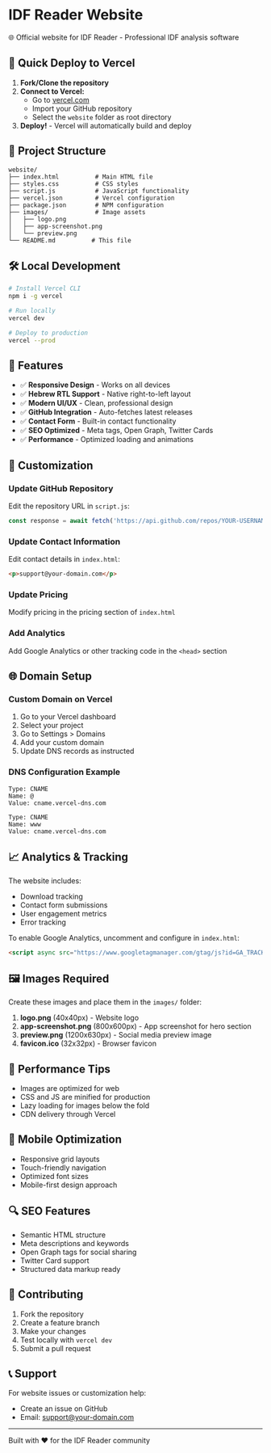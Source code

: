 # IDF Reader Website

🌐 Official website for IDF Reader - Professional IDF analysis software

## 🚀 Quick Deploy to Vercel

1. **Fork/Clone the repository**
2. **Connect to Vercel:**
   - Go to [vercel.com](https://vercel.com)
   - Import your GitHub repository
   - Select the `website` folder as root directory
3. **Deploy!** - Vercel will automatically build and deploy

## 📁 Project Structure

```
website/
├── index.html          # Main HTML file
├── styles.css          # CSS styles
├── script.js           # JavaScript functionality
├── vercel.json         # Vercel configuration
├── package.json        # NPM configuration
├── images/             # Image assets
│   ├── logo.png
│   ├── app-screenshot.png
│   └── preview.png
└── README.md          # This file
```

## 🛠️ Local Development

```bash
# Install Vercel CLI
npm i -g vercel

# Run locally
vercel dev

# Deploy to production
vercel --prod
```

## 🎨 Features

- ✅ **Responsive Design** - Works on all devices
- ✅ **Hebrew RTL Support** - Native right-to-left layout
- ✅ **Modern UI/UX** - Clean, professional design
- ✅ **GitHub Integration** - Auto-fetches latest releases
- ✅ **Contact Form** - Built-in contact functionality
- ✅ **SEO Optimized** - Meta tags, Open Graph, Twitter Cards
- ✅ **Performance** - Optimized loading and animations

## 🔧 Customization

### Update GitHub Repository
Edit the repository URL in `script.js`:
```javascript
const response = await fetch('https://api.github.com/repos/YOUR-USERNAME/YOUR-REPO/releases/latest');
```

### Update Contact Information
Edit contact details in `index.html`:
```html
<p>support@your-domain.com</p>
```

### Update Pricing
Modify pricing in the pricing section of `index.html`

### Add Analytics
Add Google Analytics or other tracking code in the `<head>` section

## 🌐 Domain Setup

### Custom Domain on Vercel
1. Go to your Vercel dashboard
2. Select your project
3. Go to Settings > Domains
4. Add your custom domain
5. Update DNS records as instructed

### DNS Configuration Example
```
Type: CNAME
Name: @
Value: cname.vercel-dns.com

Type: CNAME  
Name: www
Value: cname.vercel-dns.com
```

## 📈 Analytics & Tracking

The website includes:
- Download tracking
- Contact form submissions
- User engagement metrics
- Error tracking

To enable Google Analytics, uncomment and configure in `index.html`:
```html
<script async src="https://www.googletagmanager.com/gtag/js?id=GA_TRACKING_ID"></script>
```

## 🖼️ Images Required

Create these images and place them in the `images/` folder:

1. **logo.png** (40x40px) - Website logo
2. **app-screenshot.png** (800x600px) - App screenshot for hero section  
3. **preview.png** (1200x630px) - Social media preview image
4. **favicon.ico** (32x32px) - Browser favicon

## 🚀 Performance Tips

- Images are optimized for web
- CSS and JS are minified for production
- Lazy loading for images below the fold
- CDN delivery through Vercel

## 📱 Mobile Optimization

- Responsive grid layouts
- Touch-friendly navigation
- Optimized font sizes
- Mobile-first design approach

## 🔍 SEO Features

- Semantic HTML structure
- Meta descriptions and keywords
- Open Graph tags for social sharing
- Twitter Card support
- Structured data markup ready

## 🤝 Contributing

1. Fork the repository
2. Create a feature branch
3. Make your changes
4. Test locally with `vercel dev`
5. Submit a pull request

## 📞 Support

For website issues or customization help:
- Create an issue on GitHub
- Email: support@your-domain.com

---

Built with ❤️ for the IDF Reader community